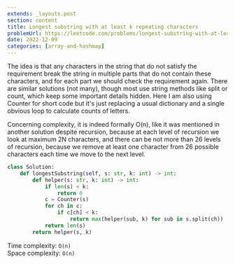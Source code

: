 ```yaml
---
extends: _layouts.post
section: content
title: Longest substring with at least k repeating characters
problemUrl: https://leetcode.com/problems/longest-substring-with-at-least-k-repeating-characters/
date: 2022-12-09
categories: [array-and-hashmap]
---
```


The idea is that any characters in the string that do not satisfy the requirement break the string in multiple parts that do not contain these characters, and for each part we should check the requirement again. There are similar solutions (not many), though most use string methods like split or count, which keep some important details hidden. Here I am also using Counter for short code but it's just replacing a usual dictionary and a single obvious loop to calculate counts of letters.

Concerning complexity, it is indeed formally O(n), like it was mentioned in another solution despite recursion, because at each level of recursion we look at maximum 2N characters, and there can be not more than 26 levels of recursion, because we remove at least one character from 26 possible characters each time we move to the next level.
    
```python
class Solution:
    def longestSubstring(self, s: str, k: int) -> int:
        def helper(s: str, k: int) -> int:
            if len(s) < k:
                return 0
            c = Counter(s)
            for ch in c:
                if c[ch] < k:
                    return max(helper(sub, k) for sub in s.split(ch))
            return len(s)
        return helper(s, k)
```

Time complexity: `O(n)` <br/>
Space complexity: `O(n)`